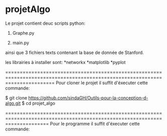 # projetAlgo
Le projet contient deuc scripts python:

1. Graphe.py

2. main.py

ainsi que 3 fichiers texts contenant la base de donnée de Stanford.

les librairies à installer sont: 
  *networkx
  *matplotlib
  *pyplot

=============================================================================================================================
Pour cloner le projet il suffit d'éxecuter cette commande:

$ git clone https://github.com/sindaGH/Outils-pour-la-conception-d-algo.git
$ cd projet_algo



===========================================================================================================================
Pour le programme il suffit d'éxecuter cette commande:
